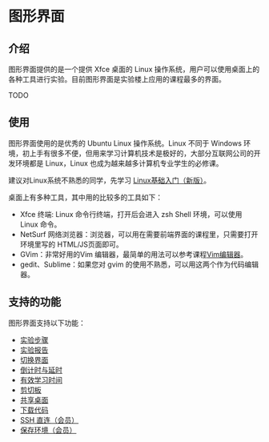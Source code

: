 # 图形界面

## 介绍

图形界面提供的是一个提供 Xfce 桌面的 Linux 操作系统，用户可以使用桌面上的各种工具进行实验。目前图形界面是实验楼上应用的课程最多的界面。

TODO

## 使用

图形界面使用的是优秀的 Ubuntu Linux 操作系统。Linux 不同于 Windows 环境，初上手有很多不便，但用来学习计算机技术是极好的，大部分互联网公司的开发环境都是 Linux，Linux 也成为越来越多计算机专业学生的必修课。

建议对Linux系统不熟悉的同学，先学习 [Linux基础入门（新版）](https://www.shiyanlou.com/courses/1)。

桌面上有多种工具，其中用的比较多的工具如下：

* Xfce 终端: Linux 命令行终端，打开后会进入 zsh Shell 环境，可以使用 Linux 命令。
* NetSurf 网络浏览器：浏览器，可以用在需要前端界面的课程里，只需要打开环境里写的 HTML/JS页面即可。
* GVim：非常好用的Vim 编辑器，最简单的用法可以参考课程[Vim编辑器](https://www.shiyanlou.com/courses/2)。
* gedit、Sublime：如果您对 gvim 的使用不熟悉，可以用这两个作为代码编辑器。

## 支持的功能

图形界面支持以下功能：

* [实验步骤](../feature/lab_steps.md)
* [实验报告](../feature/lab_reports.md)
* [切换界面](../feature/switch_ui.md)
* [倒计时与延时](../feature/count_down.md)
* [有效学习时间](../feature/study_time.md)
* [剪切板](../feature/clipboard.md)
* [共享桌面](../feature/share_desktop.md)
* [下载代码](../feature/download_code.md)
* [SSH 直连（会员）](../feature/ssh.md)
* [保存环境（会员）](../feature/save_lab.md)

